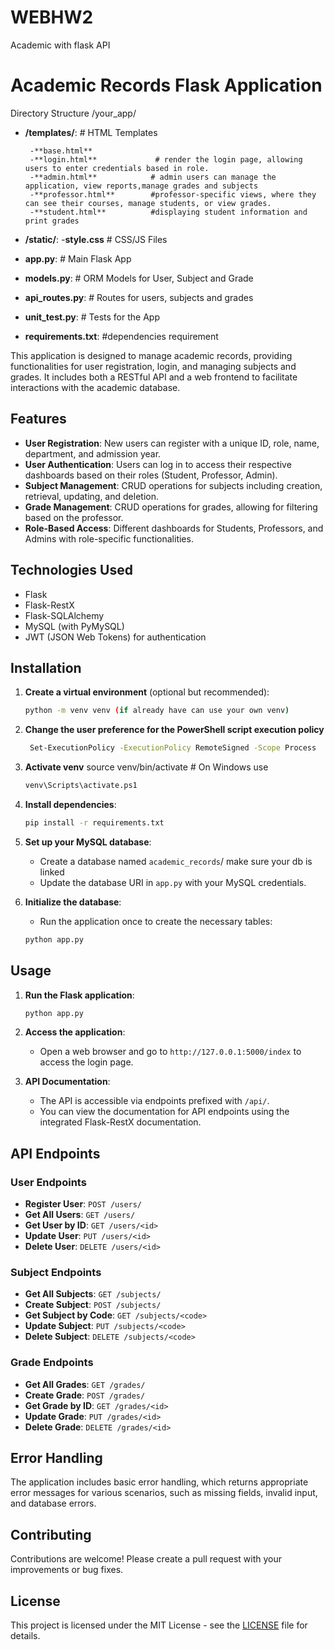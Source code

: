 # WEBHW2
Academic with flask API
# Academic Records Flask Application

Directory Structure
/your_app/
- **/templates/**: # HTML Templates
    
       -**base.html**
       -**login.html**             # render the login page, allowing users to enter credentials based in role.
       -**admin.html**            # admin users can manage the application, view reports,manage grades and subjects
       -**professor.html**        #professor-specific views, where they can see their courses, manage students, or view grades.      
       -**student.html**          #displaying student information and print grades

- **/static/**: 
       -**style.css**  # CSS/JS Files
 
 - **app.py**:  # Main Flask App
 - **models.py**: # ORM Models for User, Subject and Grade
 - **api_routes.py**: # Routes for users, subjects and grades
 - **unit_test.py**:  # Tests for the App
 - **requirements.txt**: #dependencies requirement

This application is designed to manage academic records, providing functionalities for user registration, login, and managing subjects and grades.
 It includes both a RESTful API and a web frontend to facilitate interactions with the academic database.

## Features

- **User Registration**: New users can register with a unique ID, role, name, department, and admission year.
- **User Authentication**: Users can log in to access their respective dashboards based on their roles (Student, Professor, Admin).
- **Subject Management**: CRUD operations for subjects including creation, retrieval, updating, and deletion.
- **Grade Management**: CRUD operations for grades, allowing for filtering based on the professor.
- **Role-Based Access**: Different dashboards for Students, Professors, and Admins with role-specific functionalities.

## Technologies Used

- Flask
- Flask-RestX
- Flask-SQLAlchemy
- MySQL (with PyMySQL)
- JWT (JSON Web Tokens) for authentication

## Installation
1. **Create a virtual environment** (optional but recommended):
    ```bash
    python -m venv venv (if already have can use your own venv)

2. **Change the user preference for the PowerShell script execution policy**
   ```bash
    Set-ExecutionPolicy -ExecutionPolicy RemoteSigned -Scope Process 
   
4. **Activate venv**
    source venv/bin/activate  # On Windows use
   ```bash
   venv\Scripts\activate.ps1
    ```

5. **Install dependencies**:
    ```bash
    pip install -r requirements.txt
    ```

6. **Set up your MySQL database**:
    - Create a database named `academic_records`/ make sure your db is linked
    - Update the database URI in `app.py` with your MySQL credentials.

7. **Initialize the database**:
    - Run the application once to create the necessary tables:
    ```bash
    python app.py
    ```

## Usage

1. **Run the Flask application**:
    ```bash
    python app.py
    ```

2. **Access the application**:
    - Open a web browser and go to `http://127.0.0.1:5000/index` to access the login page.

3. **API Documentation**:
    - The API is accessible via endpoints prefixed with `/api/`.
    - You can view the documentation for API endpoints using the integrated Flask-RestX documentation.

## API Endpoints

### User Endpoints

- **Register User**: `POST /users/`
- **Get All Users**: `GET /users/`
- **Get User by ID**: `GET /users/<id>`
- **Update User**: `PUT /users/<id>`
- **Delete User**: `DELETE /users/<id>`

### Subject Endpoints

- **Get All Subjects**: `GET /subjects/`
- **Create Subject**: `POST /subjects/`
- **Get Subject by Code**: `GET /subjects/<code>`
- **Update Subject**: `PUT /subjects/<code>`
- **Delete Subject**: `DELETE /subjects/<code>`

### Grade Endpoints

- **Get All Grades**: `GET /grades/`
- **Create Grade**: `POST /grades/`
- **Get Grade by ID**: `GET /grades/<id>`
- **Update Grade**: `PUT /grades/<id>`
- **Delete Grade**: `DELETE /grades/<id>`

## Error Handling

The application includes basic error handling, which returns appropriate error messages for various scenarios, such as missing fields, invalid input, and database errors.

## Contributing

Contributions are welcome! Please create a pull request with your improvements or bug fixes.

## License

This project is licensed under the MIT License - see the [LICENSE](LICENSE) file for details.


